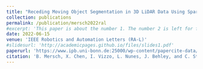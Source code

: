 ```yaml
---
title: "Receding Moving Object Segmentation in 3D LiDAR Data Using Sparse 4D Convolutions"
collection: publications
permalink: /publication/mersch2022ral
#excerpt: 'This paper is about the number 1. The number 2 is left for future work.'
date: 2022-06-15
venue: 'IEEE Robotics and Automation Letters (RA-L)'
#slidesurl: 'http://academicpages.github.io/files/slides1.pdf'
paperurl: 'https://www.ipb.uni-bonn.de:25000/wp-content/papercite-data/pdf/mersch2022ral.pdf'
citation: 'B. Mersch, X. Chen, I. Vizzo, L. Nunes, J. Behley, and C. Stachniss, “Receding Moving Object Segmentation in 3D LiDAR Data Using Sparse 4D Convolutions,” IEEE Robotics and Automation Letters (RA-L), vol. 7, iss. 3, p. 7503–7510, 2022.'
---
```

